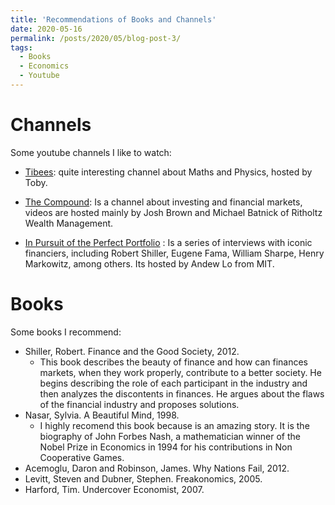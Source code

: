 ```yaml
---
title: 'Recommendations of Books and Channels'
date: 2020-05-16
permalink: /posts/2020/05/blog-post-3/
tags:
  - Books
  - Economics
  - Youtube
---
```








Channels
=============
Some youtube channels I like to watch:
* [Tibees](https://www.youtube.com/user/tibees): quite interesting channel about Maths and Physics, hosted by Toby.

* [The Compound](https://www.youtube.com/channel/UCBRpqrzuuqE8TZcWw75JSdw): Is a channel about investing and financial markets, videos are
hosted mainly by Josh Brown and Michael Batnick of Ritholtz Wealth Management.
* [In Pursuit of the Perfect Portfolio](https://www.youtube.com/watch?v=3uJbHREmUs4&list=PLo6vaVhDK1cPdWo23OMaQzBaJK7uSsIDE) : Is a series of
interviews with iconic financiers, including Robert Shiller, Eugene Fama, William Sharpe, Henry Markowitz, among others. Its hosted by Andew Lo from MIT.

Books
=======
Some books I recommend:
* Shiller, Robert. Finance and the Good Society, 2012.
  - This book describes the beauty of finance and how can finances markets, when they work properly, contribute to a better society.
  He begins describing the role of each participant in the industry and then analyzes the discontents in finances. He argues about the flaws of the financial industry and proposes solutions.
* Nasar, Sylvia. A Beautiful Mind, 1998.
  -  I highly recomend this book because is an amazing story. It is the biography of John Forbes Nash, a mathematician winner of the Nobel Prize in Economics in 1994 for his contributions in Non Cooperative Games.
* Acemoglu, Daron and Robinson, James. Why Nations Fail, 2012.
* Levitt, Steven and Dubner, Stephen. Freakonomics, 2005.
* Harford, Tim. Undercover Economist, 2007.



